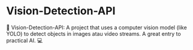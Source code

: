 # Vision-Detection-API
🚗 Vision-Detection-API: A project that uses a computer vision model (like YOLO) to detect objects in images atau video streams. A great entry to practical AI. 💻

